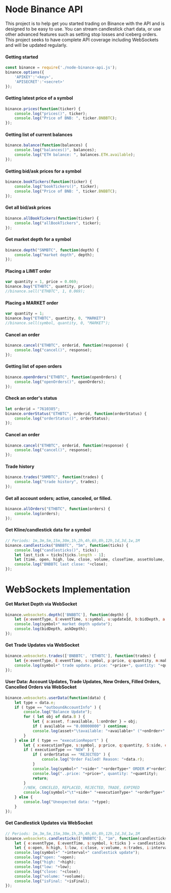 # Node Binance API
This project is to help get you started trading on Binance with the API and is designed to be easy to use. You can stream candlestick chart data, or use other advanced features such as setting stop losses and iceberg orders. This project seeks to have complete API coverage including WebSockets and will be updated regularly.

#### Getting started
```javascript
const binance = require('./node-binance-api.js');
binance.options({
	'APIKEY':'<key>',
	'APISECRET':'<secret>'
});
```

#### Getting latest price of a symbol
```javascript
binance.prices(function(ticker) {
	console.log("prices()", ticker);
	console.log("Price of BNB: ", ticker.BNBBTC);
});
```

#### Getting list of current balances
```javascript
binance.balance(function(balances) {
	console.log("balances()", balances);
	console.log("ETH balance: ", balances.ETH.available);
});
```

#### Getting bid/ask prices for a symbol
```javascript
binance.bookTickers(function(ticker) {
	console.log("bookTickers()", ticker);
	console.log("Price of BNB: ", ticker.BNBBTC);
});
```

#### Get all bid/ask prices
```javascript
binance.allBookTickers(function(ticker) {
	console.log("allBookTickers", ticker);
});
```

#### Get market depth for a symbol
```javascript
binance.depth("SNMBTC", function(depth) {
	console.log("market depth", depth);
});
```

#### Placing a LIMIT order
```javascript
var quantity = 1, price = 0.069;
binance.buy("ETHBTC", quantity, price);
//binance.sell("ETHBTC", 1, 0.069);
```

#### Placing a MARKET order
```javascript
var quantity = 1;
binance.buy("ETHBTC", quantity, 0, "MARKET")
//binance.sell(symbol, quantity, 0, "MARKET");
```

#### Cancel an order
```javascript
binance.cancel("ETHBTC", orderid, function(response) {
	console.log("cancel()", response);
});
```

#### Getting list of open orders
```javascript
binance.openOrders("ETHBTC", function(openOrders) {
	console.log("openOrders()", openOrders);
});
```

#### Check an order's status
```javascript
let orderid = "7610385";
binance.orderStatus("ETHBTC", orderid, function(orderStatus) {
	console.log("orderStatus()", orderStatus);
});
```

#### Cancel an order
```javascript
binance.cancel("ETHBTC", orderid, function(response) {
	console.log("cancel()", response);
});
```

#### Trade history
```javascript
binance.trades("SNMBTC", function(trades) {
	console.log("trade history", trades);
});
```

#### Get all account orders; active, canceled, or filled.
```javascript
binance.allOrders("ETHBTC", function(orders) {
	console.log(orders);
});
```

#### Get Kline/candlestick data for a symbol
```javascript
// Periods: 1m,3m,5m,15m,30m,1h,2h,4h,6h,8h,12h,1d,3d,1w,1M
binance.candlesticks("BNBBTC", "5m", function(ticks) {
	console.log("candlesticks()", ticks);
	let last_tick = ticks[ticks.length - 1];
	let [time, open, high, low, close, volume, closeTime, assetVolume, trades, buyBaseVolume, buyAssetVolume, ignored] = last_tick;
	console.log("BNBBTC last close: "+close);
});
```

# WebSockets Implementation

#### Get Market Depth via WebSocket
```javascript
binance.websockets.depth(['BNBBTC'], function(depth) {
	let {e:eventType, E:eventTime, s:symbol, u:updateId, b:bidDepth, a:askDepth} = depth;
	console.log(symbol+" market depth update");
	console.log(bidDepth, askDepth);
});
```

#### Get Trade Updates via WebSocket
```javascript
binance.websockets.trades(['BNBBTC', 'ETHBTC'], function(trades) {
	let {e:eventType, E:eventTime, s:symbol, p:price, q:quantity, m:maker, a:tradeId} = trades;
	console.log(symbol+" trade update. price: "+price+", quantity: "+quantity+", maker: "+maker);
});
```

#### User Data: Account Updates, Trade Updates, New Orders, Filled Orders, Cancelled Orders via WebSocket
```javascript
binance.websockets.userData(function(data) {
	let type = data.e;
	if ( type == "outboundAccountInfo" ) {
		console.log("Balance Update");
		for ( let obj of data.B ) {
			let { a:asset, f:available, l:onOrder } = obj;
			if ( available == "0.00000000" ) continue;
			console.log(asset+"\tavailable: "+available+" ("+onOrder+" on order)");
		}
	} else if ( type == "executionReport" ) {
		let { x:executionType, s:symbol, p:price, q:quantity, S:side, o:orderType, i:orderId, X:orderStatus } = data;
		if ( executionType == "NEW" ) {
			if ( orderStatus == "REJECTED" ) {
				console.log("Order Failed! Reason: "+data.r);
			}
			console.log(symbol+" "+side+" "+orderType+" ORDER #"+orderId+" ("+orderStatus+")");
			console.log("..price: "+price+", quantity: "+quantity);
			return;
		}
		//NEW, CANCELED, REPLACED, REJECTED, TRADE, EXPIRED
		console.log(symbol+"\t"+side+" "+executionType+" "+orderType+" ORDER #"+orderId);
	} else {
		console.log("Unexpected data: "+type);
	}
});
```

#### Get Candlestick Updates via WebSocket
```javascript
// Periods: 1m,3m,5m,15m,30m,1h,2h,4h,6h,8h,12h,1d,3d,1w,1M
binance.websockets.candlesticks(['BNBBTC'], "1m", function(candlesticks) {
	let { e:eventType, E:eventTime, s:symbol, k:ticks } = candlesticks;
	let { o:open, h:high, l:low, c:close, v:volume, n:trades, i:interval, x:isFinal, q:quoteVolume, V:buyVolume, Q:quoteBuyVolume } = ticks;
	console.log(symbol+" "+interval+" candlestick update");
	console.log("open: "+open);
	console.log("high: "+high);
	console.log("low: "+low);
	console.log("close: "+close);
	console.log("volume: "+volume);
	console.log("isFinal: "+isFinal);
});
```

